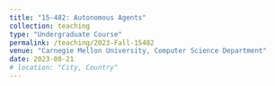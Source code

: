 ```yaml
---
title: "15-482: Autonomous Agents"
collection: teaching
type: "Undergraduate Course"
permalink: /teaching/2023-Fall-15482
venue: "Carnegie Mellon University, Computer Science Department"
date: 2023-08-21
# location: "City, Country"
---
```


<!-- TA'd 15-482 in the Fall of 2023 -->
